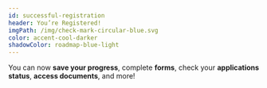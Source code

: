 ```yaml
---
id: successful-registration
header: You’re Registered!
imgPath: /img/check-mark-circular-blue.svg
color: accent-cool-darker
shadowColor: roadmap-blue-light
---
```


You can now **save your progress**, complete **forms**, check your **applications status**, **access documents**, and more!
